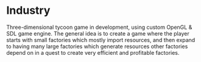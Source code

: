# Industry
 
Three-dimensional tycoon game in development, using custom OpenGL & SDL game engine.
The general idea is to create a game where the player starts with small factories which mostly import resources, and then expand to having many large factories which generate resources other factories depend on in a quest to create very efficient and profitable factories.
